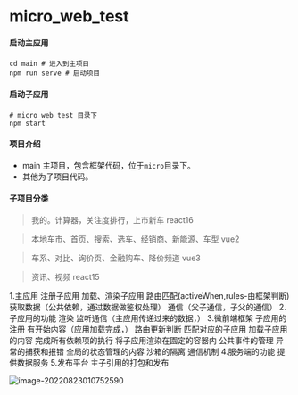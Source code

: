 # micro_web_test

#### 启动主应用
```shell script
cd main # 进入到主项目
npm run serve # 启动项目
```

#### 启动子应用
```shell script
# micro_web_test 目录下
npm start 
```

#### 项目介绍

- main 主项目，包含框架代码，位于`micro`目录下。
- 其他为子项目代码。 


#### 子项目分类
> 我的。计算器，关注度排行，上市新车 react16

> 本地车市、首页、搜索、选车、经销商、新能源、车型   vue2

> 车系、对比、询价页、金融购车、降价频道  vue3

> 资讯、视频  react15

1.主应用
注册子应用
加载、渲染子应用
路由匹配(activeWhen,rules-由框架判断)
获取数据（公共依赖，通过数据做鉴权处理）
通信（父子通信，子父的通信）
2.子应用的功能
渲染
监听通信（主应用传递过来的数据，）
3.微前端框架
子应用的注册
有开始内容（应用加载完成，）
路由更新判断
匹配对应的子应用
加载子应用的内容
完成所有依赖项的执行
将子应用渲染在園定的容器内
公共事件的管理
异常的捕获和报错
全局的状态管理的内容
沙箱的隔离
通信机制
4.服务端的功能
提供数据服务
5.发布平台
主子引用的打包和发布

![image-20220823010752590](http://image.zhuyuanzheng1.top/image-20220823010752590.png)